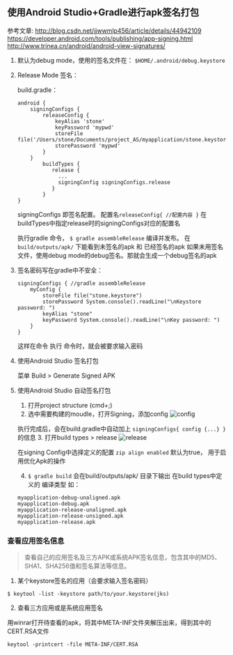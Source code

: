 ## 使用Android Studio+Gradle进行apk签名打包

参考文章:
http://blog.csdn.net/jjwwmlp456/article/details/44942109
https://developer.android.com/tools/publishing/app-signing.html
http://www.trinea.cn/android/android-view-signatures/

1. 默认为debug mode，使用的签名文件在： `$HOME/.android/debug.keystore`

2. Release Mode 签名：

    build.gradle：
    ```    
    android {  
        signingConfigs {  
            releaseConfig {  
                keyAlias 'stone'  
                keyPassword 'mypwd'  
                storeFile file('/Users/stone/Documents/project_AS/myapplication/stone.keystore')  
                storePassword 'mypwd'  
            }  
        }  
            buildTypes {  
               release {  
                 ...  
                 signingConfig signingConfigs.release  
               }  
            }  
    }
    ```  
    signingConfigs 即签名配置。 配置名`releaseConfig{ //配置内容 }`
    在buildTypes中指定release时的signingConfigs对应的配置名

    执行gradle 命令， `$ gradle assembleRelease`
    编译并发布。 在`build/outputs/apk/` 下能看到未签名的apk 和 已经签名的apk
    如果未用签名文件，使用debug mode的debug签名。那就会生成一个debug签名的apk

3. 签名密码写在gradle中不安全：
    ```
    signingConfigs { //gradle assembleRelease  
        myConfig {  
            storeFile file("stone.keystore")  
            storePassword System.console().readLine("\nKeystore password: ")  
            keyAlias "stone"  
            keyPassword System.console().readLine("\nKey password: ")  
        }  
    }  
    ```
    这样在命令 执行 命令时，就会被要求输入密码

4. 使用Android Studio 签名打包

    菜单 Build > Generate Signed APK

5. 使用Android Studio 自动签名打包

    1. 打开project structure (cmd+;)
    2. 选中需要构建的moudle，打开Signing，添加config
     ![config](http://img.blog.csdn.net/20150408163615227?watermark/2/text/aHR0cDovL2Jsb2cuY3Nkbi5uZXQvamp3d21scDQ1Ng==/font/5a6L5L2T/fontsize/400/fill/I0JBQkFCMA==/dissolve/70/gravity/Center)

      执行完成后，会在build.gradle中自动加上 `signingConfigs{ config {...} }`的信息
    3. 打开build types > release
    ![release](http://img.blog.csdn.net/20150408164124479?watermark/2/text/aHR0cDovL2Jsb2cuY3Nkbi5uZXQvamp3d21scDQ1Ng==/font/5a6L5L2T/fontsize/400/fill/I0JBQkFCMA==/dissolve/70/gravity/Center)

    在signing Config中选择定义的配置
    `zip align enabled` 默认为true， 用于启用优化Apk的操作

    4. `$ gradle build`
      会在build/outputs/apk/ 目录下输出 在build types中定义的 编译类型
     如：
      ```
      myapplication-debug-unaligned.apk
      myapplication-debug.apk
      myapplication-release-unaligned.apk
      myapplication-release-unsigned.apk
      myapplication-release.apk
      ```

### 查看应用签名信息
 >查看自己的应用签名及三方APK或系统APK签名信息，包含其中的MD5、SHA1、SHA256值和签名算法等信息。

1. 某个keystore签名的应用（会要求输入签名密码）

 ```
 $ keytool -list -keystore path/to/your.keystore(jks)
 ```

2. 查看三方应用或是系统应用签名

用winrar打开待查看的apk，将其中META-INF文件夹解压出来，得到其中的CERT.RSA文件

```
keytool -printcert -file META-INF/CERT.RSA
```
